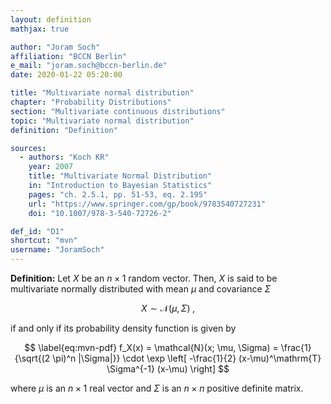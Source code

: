 ```yaml
---
layout: definition
mathjax: true

author: "Joram Soch"
affiliation: "BCCN Berlin"
e_mail: "joram.soch@bccn-berlin.de"
date: 2020-01-22 05:20:00

title: "Multivariate normal distribution"
chapter: "Probability Distributions"
section: "Multivariate continuous distributions"
topic: "Multivariate normal distribution"
definition: "Definition"

sources:
  - authors: "Koch KR"
    year: 2007
    title: "Multivariate Normal Distribution"
    in: "Introduction to Bayesian Statistics"
    pages: "ch. 2.5.1, pp. 51-53, eq. 2.195"
    url: "https://www.springer.com/gp/book/9783540727231"
    doi: "10.1007/978-3-540-72726-2"

def_id: "D1"
shortcut: "mvn"
username: "JoramSoch"
---
```



**Definition:** Let $X$ be an $n \times 1$ random vector. Then, $X$ is said to be multivariate normally distributed with mean $\mu$ and covariance $\Sigma$

$$ \label{eq:mvn}
X \sim \mathcal{N}(\mu, \Sigma) \; ,
$$

if and only if its probability density function is given by

$$ \label{eq:mvn-pdf}
f_X(x) = \mathcal{N}(x; \mu, \Sigma) = \frac{1}{\sqrt{(2 \pi)^n |\Sigma|}} \cdot \exp \left[ -\frac{1}{2} (x-\mu)^\mathrm{T} \Sigma^{-1} (x-\mu) \right]
$$

where $\mu$ is an $n \times 1$ real vector and $\Sigma$ is an $n \times n$ positive definite matrix.
